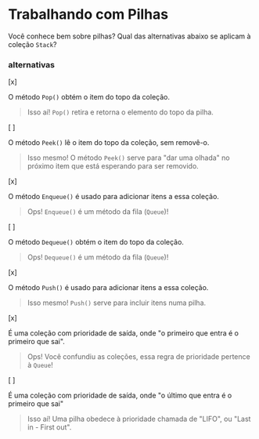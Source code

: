 ﻿Trabalhando com Pilhas
========================

Você conhece bem sobre pilhas? Qual das alternativas abaixo se aplicam à coleção `Stack`?

### alternativas

[x]

O método `Pop()` obtém o item do topo da coleção.

> Isso aí! `Pop()` retira e retorna o elemento do topo da pilha.



[ ]

O método `Peek()` lê o item do topo da coleção, sem removê-o.

> Isso mesmo! O método `Peek()` serve para "dar uma olhada" no próximo item que está esperando para ser removido.



[x]

O método `Enqueue()` é usado para adicionar itens a essa coleção.

> Ops! `Enqueue()` é um método da fila (`Queue`)!



[ ]

O método `Dequeue()` obtém o item do topo da coleção.

> Ops! `Dequeue()` é um método da fila (`Queue`)!



[x]

O método `Push()` é usado para adicionar itens a essa coleção.

> Isso mesmo! `Push()` serve para incluir itens numa pilha.



[x]

É uma coleção com prioridade de saída, onde "o primeiro que entra é o primeiro que sai".

> Ops! Você confundiu as coleções, essa regra de prioridade pertence à `Queue`!



[ ]

É uma coleção com prioridade de saída, onde "o último que entra é o primeiro que sai"

> Isso aí! Uma pilha obedece à prioridade chamada de "LIFO", ou "Last in - First out".

